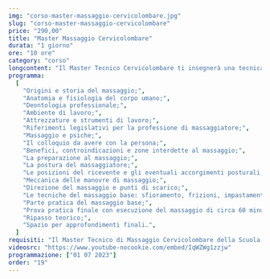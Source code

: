 ```yaml
---
img: "corso-master-massaggio-cervicolombare.jpg"
slug: "corso-master-massaggio-cervicolombare"
price: "290,00"
title: "Master Massaggio Cervicolombare"
durata: "1 giorno"
ore: "10 ore"
category: "corso"
longcontent: "Il Master Tecnico Cervicolombare ti insegnerà una tecnica di massaggio che si concentra sulla zona cervicale e lombare, che sono spesso soggette a tensioni, contratture, dolori e infiammazioni. Il massaggio tecnico cervicolombare è una tecnica che combina diverse manovre, come frizioni, pressioni, mobilizzazioni, stiramenti, rotazioni, che vengono applicate con le mani e le dita del massaggiatore. Il massaggio tecnico cervicolombare ha lo scopo di rilassare, decontrarre, allungare e tonificare i muscoli e i tendini che circondano il rachide cervicale e lombare, migliorare il movimento vertebrale, stimolare la circolazione sanguigna e linfatica, ridurre il dolore e l’infiammazione, prevenire e curare le problematiche cervicali e lombari. Nel master imparerai la teoria e la pratica del massaggio tecnico cervicolombare, studierai l’anatomia e la fisiologia della zona cervicale e lombare, approfondirai le tecniche di massaggio per le diverse problematiche cervicali e lombari. Il master ti renderà in grado di praticare un massaggio tecnico cervicolombare efficace e sicuro."
programma:
  [
    "Origini e storia del massaggio;",
    "Anatomia e fisiologia del corpo umano;",
    "Deontologia professionale;",
    "Ambiente di lavoro;",
    "Attrezzature e strumenti di lavoro;",
    "Riferimenti legislativi per la professione di massaggiatore;",
    "Massaggio e psiche;",
    "Il colloquio da avere con la persona;",
    "Benefici, controindicazioni e zone interdette al massaggio;",
    "La preparazione al massaggio;",
    "La postura del massaggiatore;",
    "Le posizioni del ricevente e gli eventuali accorgimenti posturali;",
    "Meccanica delle manovre di massaggio;",
    "Direzione del massaggio e punti di scarico;",
    "Le tecniche del massaggio base: sfioramento, frizioni, impastamenti, vibrazioni e percussioni in tutte le loro varianti e manovre;",
    "Parte pratica del massaggio base;",
    "Prova pratica finale con esecuzione del massaggio di circa 60 minuti;",
    "Ripasso teorico;",
    "Spazio per approfondimenti finali.",
  ]
requisiti: "Il Master Tecnico di Massaggio Cervicolombare della Scuola Nazionale di Massaggio Tao® è fondamentale per tutti coloro che sono nel settore del benessere e vogliono ampliare le proprie conoscenze per migliorare la qualità e l'efficacia del proprio lavoro. È un corso avanzato, rivolto a chi ha già frequentato il Diploma di Massaggio Sportivo, o a tutti coloro che hanno già esperienza nel Massaggio Base Classico Svedese, nel Massaggio Decontratturante ed hanno una buona conoscenza di Anatomia (documentata con relativo attestato o titolo di studi)."
videosrc: "https://www.youtube-nocookie.com/embed/IqWZWg1zzjw"
programmazione: ["01 07 2023"]
order: "19"
---
```

